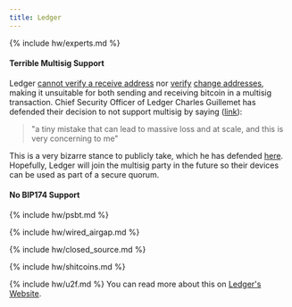 ```yaml
---
title: Ledger
---
```


{% include hw/experts.md %}

#### Terrible Multisig Support
Ledger [cannot verify a receive address](https://twitter.com/mflaxman/status/1154538947340468224) nor [verify](https://twitter.com/mflaxman/status/1163585176275947523) [change addresses](https://www.reddit.com/r/ledgerwallet/comments/6mwpnt/electrum_multisig_with_ledger_on_testnet/), making it unsuitable for both sending and receiving bitcoin in a multisig transaction.
Chief Security Officer of Ledger Charles Guillemet has defended their decision to not support multisig by saying ([link](https://stephanlivera.com/episode/103/)):

> "a tiny mistake that can lead to massive loss and at scale, and this is very concerning to me"

This is a very bizarre stance to publicly take, which he has defended [here](https://twitter.com/P3b7_/status/1169224897131941888).
Hopefully, Ledger will join the multisig party in the future so their devices can be used as part of a secure quorum.

#### No BIP174 Support
{% include hw/psbt.md %}

{% include hw/wired_airgap.md %}

{% include hw/closed_source.md %}

{% include hw/shitcoins.md %}

{% include hw/u2f.md %}
You can read more about this on [Ledger's Website](https://support.ledger.com/hc/en-us/articles/115005198545-FIDO-U2F).
